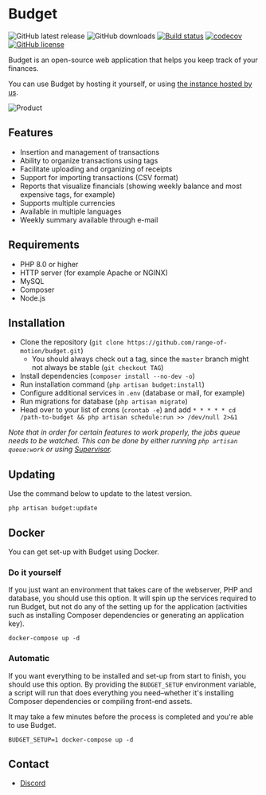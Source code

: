 # Budget

![GitHub latest release](https://img.shields.io/github/v/release/range-of-motion/budget?include_prereleases)
![GitHub downloads](https://img.shields.io/github/downloads/range-of-motion/budget/total)
[![Build status](https://travis-ci.com/range-of-motion/budget.svg?branch=master)](https://travis-ci.com/range-of-motion/budget)
[![codecov](https://codecov.io/gh/range-of-motion/budget/branch/master/graph/badge.svg)](https://codecov.io/gh/range-of-motion/budget)
[![GitHub license](https://img.shields.io/github/license/range-of-motion/budget.svg)](https://github.com/range-of-motion/budget/blob/master/LICENSE)

Budget is an open-source web application that helps you keep track of your finances.

You can use Budget by hosting it yourself, or using [the instance hosted by us](https://budgethq.com).

![Product](https://user-images.githubusercontent.com/9268822/46098425-a8877300-c1c4-11e8-9293-f43ceb9d6f97.png)

## Features

* Insertion and management of transactions
* Ability to organize transactions using tags
* Facilitate uploading and organizing of receipts
* Support for importing transactions (CSV format)
* Reports that visualize financials (showing weekly balance and most expensive tags, for example)
* Supports multiple currencies
* Available in multiple languages
* Weekly summary available through e-mail

## Requirements

* PHP 8.0 or higher
* HTTP server (for example Apache or NGINX)
* MySQL
* Composer
* Node.js

## Installation

* Clone the repository (`git clone https://github.com/range-of-motion/budget.git`)
    * You should always check out a tag, since the `master` branch might not always be stable (`git checkout TAG`)
* Install dependencies (`composer install --no-dev -o`)
* Run installation command (`php artisan budget:install`)
* Configure additional services in `.env` (database or mail, for example)
* Run migrations for database (`php artisan migrate`)
* Head over to your list of crons (`crontab -e`) and add `* * * * * cd /path-to-budget && php artisan schedule:run >> /dev/null 2>&1`

*Note that in order for certain features to work properly, the jobs queue needs to be watched. This can be done by either running `php artisan queue:work` or using [Supervisor](https://laravel.com/docs/7.x/queues#supervisor-configuration).*

## Updating

Use the command below to update to the latest version.

```
php artisan budget:update
```

## Docker

You can get set-up with Budget using Docker.

### Do it yourself

If you just want an environment that takes care of the webserver, PHP and database, you should use this option. It will spin up the services required to run Budget, but not do any of the setting up for the application (activities such as installing Composer dependencies or generating an application key).

`docker-compose up -d`

### Automatic

If you want everything to be installed and set-up from start to finish, you should use this option. By providing the `BUDGET_SETUP` environment variable, a script will run that does everything you need–whether it's installing Composer dependencies or compiling front-end assets.

It may take a few minutes before the process is completed and you're able to use Budget.

`BUDGET_SETUP=1 docker-compose up -d`

## Contact

* [Discord](https://discord.gg/QFQdvy3)
